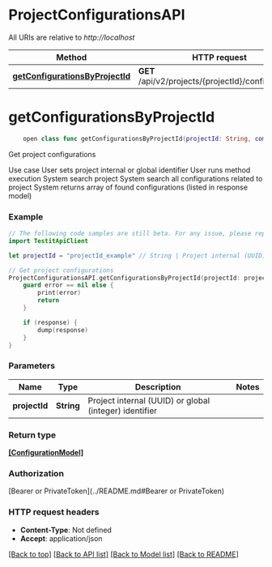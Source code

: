 # ProjectConfigurationsAPI

All URIs are relative to *http://localhost*

Method | HTTP request | Description
------------- | ------------- | -------------
[**getConfigurationsByProjectId**](ProjectConfigurationsAPI.md#getconfigurationsbyprojectid) | **GET** /api/v2/projects/{projectId}/configurations | Get project configurations


# **getConfigurationsByProjectId**
```swift
    open class func getConfigurationsByProjectId(projectId: String, completion: @escaping (_ data: [ConfigurationModel]?, _ error: Error?) -> Void)
```

Get project configurations

 Use case  User sets project internal or global identifier  User runs method execution  System search project  System search all configurations related to project  System returns array of found configurations (listed in response model)

### Example
```swift
// The following code samples are still beta. For any issue, please report via http://github.com/OpenAPITools/openapi-generator/issues/new
import TestitApiClient

let projectId = "projectId_example" // String | Project internal (UUID) or global (integer) identifier

// Get project configurations
ProjectConfigurationsAPI.getConfigurationsByProjectId(projectId: projectId) { (response, error) in
    guard error == nil else {
        print(error)
        return
    }

    if (response) {
        dump(response)
    }
}
```

### Parameters

Name | Type | Description  | Notes
------------- | ------------- | ------------- | -------------
 **projectId** | **String** | Project internal (UUID) or global (integer) identifier | 

### Return type

[**[ConfigurationModel]**](ConfigurationModel.md)

### Authorization

[Bearer or PrivateToken](../README.md#Bearer or PrivateToken)

### HTTP request headers

 - **Content-Type**: Not defined
 - **Accept**: application/json

[[Back to top]](#) [[Back to API list]](../README.md#documentation-for-api-endpoints) [[Back to Model list]](../README.md#documentation-for-models) [[Back to README]](../README.md)

